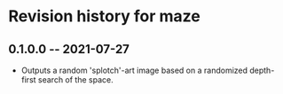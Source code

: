 # Revision history for maze

## 0.1.0.0 -- 2021-07-27

* Outputs a random 'splotch'-art image based on a randomized depth-first search
  of the space.
